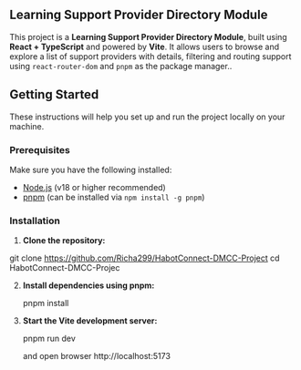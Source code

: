 ## Learning Support Provider Directory Module

This project is a **Learning Support Provider Directory Module**, built using **React + TypeScript** and powered by **Vite**. It allows users to browse and explore a list of support providers with details, filtering and routing support using `react-router-dom` and `pnpm` as the package manager..

## Getting Started

These instructions will help you set up and run the project locally on your machine.

### Prerequisites

Make sure you have the following installed:

- [Node.js](https://nodejs.org/) (v18 or higher recommended)
- [pnpm](https://pnpm.io/) (can be installed via `npm install -g pnpm`)

### Installation

1. **Clone the repository:**

git clone https://github.com/Richa299/HabotConnect-DMCC-Project
cd HabotConnect-DMCC-Projec

2. **Install dependencies using pnpm:**

   pnpm install

3. **Start the Vite development server:**

   pnpm run dev

   and open browser http://localhost:5173
